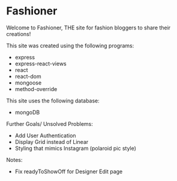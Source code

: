 # Fashioner

Welcome to Fashioner, THE site for fashion bloggers to share their creations!

This site was created using the following programs:
- express
- express-react-views
- react
- react-dom
- mongoose
- method-override

This site uses the following database:
- mongoDB

Further Goals/ Unsolved Problems:
- Add User Authentication
- Display Grid instead of Linear
- Styling that mimics Instagram (polaroid pic style)

Notes:
- Fix readyToShowOff for Designer Edit page
